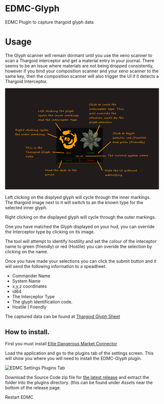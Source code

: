 # EDMC-Glyph
EDMC Plugin to capture thargoid glyph data

# Usage

The Glyph scanner will remain dormant until you use the xeno scanner to scan a Thargoid interceptor and get a material entry in your journal. There seems to be an issue where materials are not being dropped consistently, however if you bind your composition scanner and your xeno scanner to the same key, then the composition scanner will also trigger the UI if it detects a Thargoid Interceptor.

![Glyph User Interface](docimages/glyphui.png)

Left clicking on the displyed glyph will cycle through the inner markings. The thargoid image next to it will switch to an the known type for the selected inner glyph.

Right clicking on the displayed glyph will cycle through the outer markings. 

One you have matched the Glyph displayed on your hud, you can override the Interceptor type by clicking on its image.

The tool will attempt to identify hostility and set the colour of the inteceptor name to green (friendly) or red (Hostile) you can overide the selection by clicking on the name.

Once you have made your selections you can click the submit button and it will send the following information to a speadheet.

* Commander Name
* System Name
* x,y,z coordinates
* id64 
* The Interceptor Type
* The glyph identification code.
* Hostile | Friendly



The captured data can be found at [Thargoid Glyph Sheet](https://canonn.fyi/glyphsheet)

## How to install. 
First you must install [Elite Dangerous Market Connector](https://github.com/Marginal/EDMarketConnector/blob/master/README.md)

Load the application and go to the plugins tab of the settings screen. This will show you where you will need to install the EDMC-Glyph plugin. 

![EDMC Settings Plugins Tab](https://i.imgur.com/3yxKUnO.png)

Download the Source Code zip file for [the latest release](https://github.com/canonn-science/EDMC-Glyph/releases/latest) and extract the folder into the plugins directory. (this can be found under *Assets* near the bottom of the release page.

Restart EDMC
